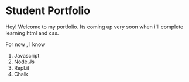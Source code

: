 # Student Portfolio

Hey! Welcome to my portfolio. Its coming up very soon when i'll complete learning html and css.

For now , I know

1. Javascript
1. Node.Js
2. Repl.it
3. Chalk
